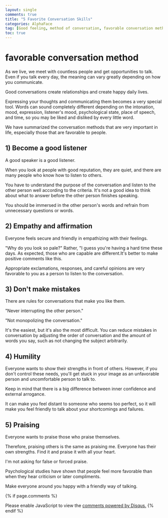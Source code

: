 ```yaml
---
layout: single
comments: true
title: "5 Favorite Conversation Skills"
categories: AlphaFace
tag: [Good feeling, method of conversation, favorable conversation method, conversational skill]
toc: true
---
```


  <!-- Google addsense -->
  <script async src="https://pagead2.googlesyndication.com/pagead/js/adsbygoogle.js?client=ca-pub-2367691231152778"
    crossorigin="anonymous"></script>
  <!-- 상단 2개 -->
  <ins class="adsbygoogle" style="display:block" data-ad-client="ca-pub-2367691231152778" data-ad-slot="7442206282"
    data-ad-format="auto" data-full-width-responsive="true"></ins>
  <script>
    (adsbygoogle = window.adsbygoogle || []).push({});
  </script>



# favorable conversation method

As we live, we meet with countless people and get opportunities to talk. Even if you talk every day, the meaning can vary greatly depending on how you communicate.

Good conversations create relationships and create happy daily lives.

Expressing your thoughts and communicating them becomes a very special tool. Words can sound completely different depending on the intonation, mood, expression, listener's mood, psychological state, place of speech, and time, so you may be liked and disliked by every little word.

We have summarized the conversation methods that are very important in life, especially those that are favorable to people.


## 1) Become a good listener

A good speaker is a good listener.

When you look at people with good reputation, they are quiet, and there are many people who know how to listen to others.

You have to understand the purpose of the conversation and listen to the other person well according to the criteria. It's not a good idea to think about what to answer before the other person finishes speaking.

You should be immersed in the other person's words and refrain from unnecessary questions or words.


## 2) Empathy and affirmation

Everyone feels secure and friendly in empathizing with their feelings.

"Why do you look so pale?" Rather, "I guess you're having a hard time these days. As expected, those who are capable are different.It's better to make positive comments like this.

Appropriate exclamations, responses, and careful opinions are very favorable to you as a person to listen to the conversation.


## 3) Don't make mistakes

There are rules for conversations that make you like them.

"Never interrupting the other person."

"Not monopolizing the conversation."

It's the easiest, but it's also the most difficult. You can reduce mistakes in conversation by adjusting the order of conversation and the amount of words you say, such as not changing the subject arbitrarily.


## 4) Humility

Everyone wants to show their strengths in front of others. However, if you don't control these needs, you'll get stuck in your image as an unfavorable person and uncomfortable person to talk to.

Keep in mind that there is a big difference between inner confidence and external arrogance.

It can make you feel distant to someone who seems too perfect, so it will make you feel friendly to talk about your shortcomings and failures.


## 5) Praising

Everyone wants to praise those who praise themselves.

Therefore, praising others is the same as praising me. Everyone has their own strengths. Find it and praise it with all your heart.

I'm not asking for false or forced praise.

Psychological studies have shown that people feel more favorable than when they hear criticism or later compliments.

Make everyone around you happy with a friendly way of talking.





  <!-- Google addsense -->
  <script async src="https://pagead2.googlesyndication.com/pagead/js/adsbygoogle.js?client=ca-pub-2367691231152778"
    crossorigin="anonymous"></script>
  <!-- alphaface.footer.add -->
  <ins class="adsbygoogle" style="display:block" data-ad-client="ca-pub-2367691231152778" data-ad-slot="8141421734"
    data-ad-format="auto" data-full-width-responsive="true"></ins>
  <script>
    (adsbygoogle = window.adsbygoogle || []).push({});
  </script>


{% if page.comments %}
<div id="disqus_thread"></div>
<script>
    /**
    *  RECOMMENDED CONFIGURATION VARIABLES: EDIT AND UNCOMMENT THE SECTION BELOW TO INSERT DYNAMIC VALUES FROM YOUR PLATFORM OR CMS.
    *  LEARN WHY DEFINING THESE VARIABLES IS IMPORTANT: https://disqus.com/admin/universalcode/#configuration-variables    */
    
    var disqus_config = function () {
    this.page.url = "{{ page.url | absolute_url }};";  // Replace PAGE_URL with your page's canonical URL variable
    this.page.identifier = "{{ page.id }}";; // Replace PAGE_IDENTIFIER with your page's unique identifier variable
    };
    
    (function() { // DON'T EDIT BELOW THIS LINE
    var d = document, s = d.createElement('script');
    s.src = 'https://alphafaceblog.disqus.com/embed.js';
    s.setAttribute('data-timestamp', +new Date());
    (d.head || d.body).appendChild(s);
    })();
</script>
<noscript>Please enable JavaScript to view the <a href="https://disqus.com/?ref_noscript">comments powered by Disqus.</a></noscript>
{% endif %}